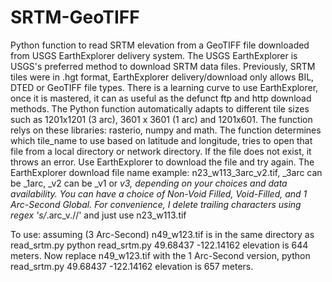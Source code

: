 # SRTM-GeoTIFF
Python function to read SRTM elevation from a GeoTIFF file downloaded from USGS EarthExplorer delivery system.
The USGS EarthExplorer is USGS's preferred method to download SRTM data files. Previously, SRTM tiles were in .hgt format, EarthExplorer delivery/download only allows BIL, DTED or GeoTIFF file types.
There is a learning curve to use EarthExplorer, once it is mastered, it can as useful as the defunct ftp and http download methods.
The Python function automatically adapts to different tile sizes such as 1201x1201 (3 arc), 3601 x 3601 (1 arc) and 1201x601.
The function relys on these libraries: rasterio, numpy and math.
The function determines which tile_name to use based on latitude and longitude, tries to open that file from a local directory or network directory. If the file does not exist, it throws an error. Use EarthExplorer to download the file and try again.
The EarthExplorer download file name example: n23_w113_3arc_v2.tif, _3arc can be _1arc, _v2 can be _v1 or _v3, depending on your choices and data availability. 
You can have a choice of Non-Void Filled, Void-Filled, and 1 Arc-Second Global.
For convenience, I delete trailing characters using regex 's/_.arc_v.//'  and just use n23_w113.tif

To use:
assuming (3 Arc-Second) n49_w123.tif is in the same directory as read_srtm.py
python read_srtm.py 49.68437 -122.14162
elevation is 644 meters.
Now replace n49_w123.tif with the 1 Arc-Second version,
python read_srtm.py 49.68437 -122.14162
elevation is 657 meters.
